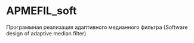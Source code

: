 # APMEFIL_soft
Программная реализация адаптивного медианного фильтра (Software design of adaptive median filter)
